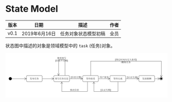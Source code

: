 # State Model

|版本|日期|描述|作者|
|:-:|:-:|:-:|:-:|
|v0.1|2019年6月16日|任务对象状态模型初稿|全员|

状态图中描述的对象是领域模型中的 `task` (任务)对象。

![stateModel](../../assets/srs/state_diagram.png)